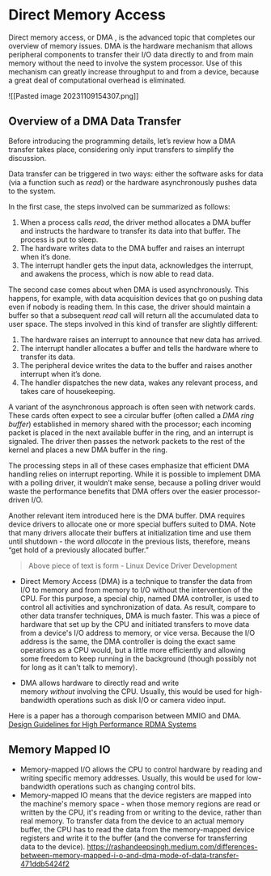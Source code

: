 # Direct Memory Access

Direct memory access, or DMA , is the advanced topic that completes our overview of memory issues. DMA is the hardware mechanism that allows peripheral components to transfer their I/O data directly to and from main memory without the need to involve the system processor. Use of this mechanism can greatly increase throughput to and from a device, because a great deal of computational overhead is eliminated.

![[Pasted image 20231109154307.png]]

## Overview of a DMA Data Transfer

Before introducing the programming details, let’s review how a DMA transfer takes place, considering only input transfers to simplify the discussion.

Data transfer can be triggered in two ways: either the software asks for data (via a function such as _read_) or the hardware asynchronously pushes data to the system.

In the first case, the steps involved can be summarized as follows:

1. When a process calls _read_, the driver method allocates a DMA buffer and instructs the hardware to transfer its data into that buffer. The process is put to sleep.
2. The hardware writes data to the DMA buffer and raises an interrupt when it’s done.
3. The interrupt handler gets the input data, acknowledges the interrupt, and awakens the process, which is now able to read data.

The second case comes about when DMA is used asynchronously. This happens, for example, with data acquisition devices that go on pushing data even if nobody is reading them. In this case, the driver should maintain a buffer so that a subsequent _read_ call will return all the accumulated data to user space. The steps involved in this kind of transfer are slightly different:

1. The hardware raises an interrupt to announce that new data has arrived.
2. The interrupt handler allocates a buffer and tells the hardware where to transfer its data.
3. The peripheral device writes the data to the buffer and raises another interrupt when it’s done.
4. The handler dispatches the new data, wakes any relevant process, and takes care of housekeeping.

A variant of the asynchronous approach is often seen with network cards. These cards often expect to see a circular buffer (often called a _DMA ring buffer_) established in memory shared with the processor; each incoming packet is placed in the next available buffer in the ring, and an interrupt is signaled. The driver then passes the network packets to the rest of the kernel and places a new DMA buffer in the ring.

The processing steps in all of these cases emphasize that efficient DMA handling relies on interrupt reporting. While it is possible to implement DMA with a polling driver, it wouldn’t make sense, because a polling driver would waste the performance benefits that DMA offers over the easier processor-driven I/O.

Another relevant item introduced here is the DMA buffer. DMA requires device drivers to allocate one or more special buffers suited to DMA. Note that many drivers allocate their buffers at initialization time and use them until shutdown - the word _allocate_ in the previous lists, therefore, means “get hold of a previously allocated buffer.”

> Above piece of text is form - Linux Device Driver Development



- Direct Memory Access (DMA) is a technique to transfer the data from I/O to memory and from memory to I/O without the intervention of the CPU. For this purpose, a special chip, named DMA controller, is used to control all activities and synchronization of data. As result, compare to other data transfer techniques, DMA is much faster. This was a piece of hardware that set up by the CPU and initiated transfers to move data from a device's I/O address to memory, or vice versa. Because the I/O address is the same, the DMA controller is doing the exact same operations as a CPU would, but a little more efficiently and allowing some freedom to keep running in the background (though possibly not for long as it can't talk to memory).

- DMA allows hardware to directly read and write memory _without_ involving the CPU. Usually, this would be used for high-bandwidth operations such as disk I/O or camera video input.

Here is a paper has a thorough comparison between MMIO and DMA. [Design Guidelines for High Performance RDMA Systems](https://www.usenix.org/system/files/conference/atc16/atc16_paper-kalia.pdf)


## Memory Mapped IO

- Memory-mapped I/O allows the CPU to control hardware by reading and writing specific memory addresses. Usually, this would be used for low-bandwidth operations such as changing control bits.
- Memory-mapped IO means that the device registers are mapped into the machine's memory space - when those memory regions are read or written by the CPU, it's reading from or writing to the device, rather than real memory. To transfer data from the device to an actual memory buffer, the CPU has to read the data from the memory-mapped device registers and write it to the buffer (and the converse for transferring data to the device).
https://rashandeepsingh.medium.com/differences-between-memory-mapped-i-o-and-dma-mode-of-data-transfer-471ddb5424f2